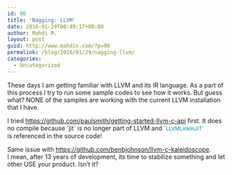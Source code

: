 ```yaml
---
id: 90
title: 'Nagging: LLVM'
date: 2016-01-29T00:49:17+00:00
author: Mahdi M.
layout: post
guid: http://www.mahdix.com/?p=90
permalink: /blog/2016/01/29/nagging-llvm/
categories:
  - Uncategorized
---
```

These days I am getting familiar with LLVM and its IR language. As a part of this process I try to run some sample codes to see how it works. But guess what? NONE of the samples are working with the current LLVM installation that I have.

I tried <https://github.com/paulsmith/getting-started-llvm-c-api> first. It does no compile because \`jit\` is no longer part of LLVM and \`<span style="color: #0086b3; font-size: 12px; line-height: 16.8px; white-space: pre;">LLVMLinkInJIT` </span>is referenced in the source code!

<div>
</div>

<div>
  Same issue with <a href="https://github.com/benbjohnson/llvm-c-kaleidoscope">https://github.com/benbjohnson/llvm-c-kaleidoscope</a>.
</div>

<div>
</div>

<div>
  I mean, after 13 years of development, its time to stabilize something and let other USE your product. Isn&#8217;t it?
</div>

&nbsp;

&nbsp;